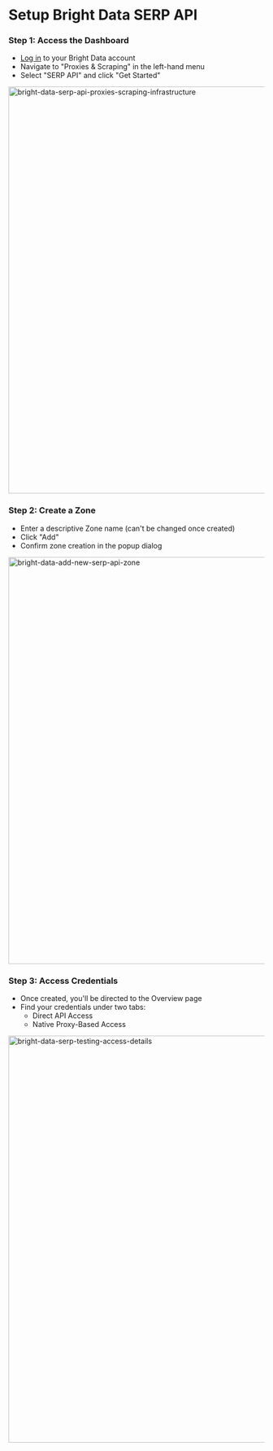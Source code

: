 # Setup Bright Data SERP API

### Step 1: Access the Dashboard
- [Log in](https://brightdata.com/cp/start) to your Bright Data account
- Navigate to "Proxies & Scraping" in the left-hand menu
- Select "SERP API" and click "Get Started"

<img width="800" alt="bright-data-serp-api-proxies-scraping-infrastructure" src="https://github.com/user-attachments/assets/5cfb7f6c-6043-46c2-acd2-60f352907f8f" />

### Step 2: Create a Zone
- Enter a descriptive Zone name (can't be changed once created)
- Click "Add"
- Confirm zone creation in the popup dialog

<img width="800" alt="bright-data-add-new-serp-api-zone" src="https://github.com/user-attachments/assets/e72f67ea-9b82-413d-82cc-fc1027e0a623" />

### Step 3: Access Credentials
- Once created, you'll be directed to the Overview page
- Find your credentials under two tabs:
    - Direct API Access
    - Native Proxy-Based Access

<img width="800" alt="bright-data-serp-testing-access-details" src="https://github.com/user-attachments/assets/8de059aa-31c9-48f6-ac96-d42f7be0a2a9" />
